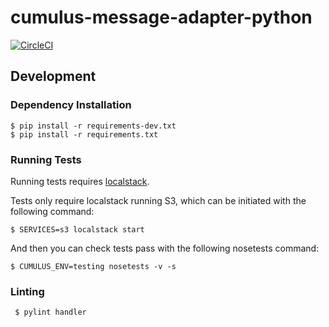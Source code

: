 # cumulus-message-adapter-python

[![CircleCI](https://circleci.com/gh/cumulus-nasa/cumulus-message-adapter-python.svg?style=svg)](https://circleci.com/gh/cumulus-nasa/cumulus-message-adapter-python)

## Development

### Dependency Installation

    $ pip install -r requirements-dev.txt
    $ pip install -r requirements.txt

### Running Tests

Running tests requires [localstack](https://github.com/localstack/localstack).

Tests only require localstack running S3, which can be initiated with the following command:

```
$ SERVICES=s3 localstack start
```

And then you can check tests pass with the following nosetests command:

```
$ CUMULUS_ENV=testing nosetests -v -s
```

### Linting

     $ pylint handler

